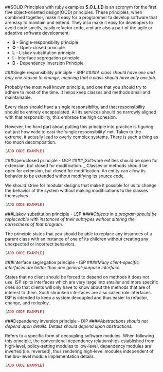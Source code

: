 ##SOLID Principles with ruby examples
**S.O.L.I.D** is an acronym for the first five object-oriented design(OOD) principles. 
These principles, when combined together, make it easy for a programmer to develop software that are easy to maintain and extend. They also make it easy for developers to avoid code smells, easily refactor code, and are also a part of the agile or adaptive software development.

* **S** - Single-responsiblity principle
* **O** - Open-closed principle
* **L** - Liskov substitution principle
* **I** - Interface segregation principle
* **D** - Dependency Inversion Principle

###Single responsibility principle - SRP
####_A class should have one and only one reason to change, meaning that a class should have only one job._

Probably the most well known principle, and one that you should try to adhere to most of the time. It helps keep classes and methods small and maintainable.

Every class should have a single responsibility, and that responsibility should be entirely encapsulated. All its services should be narrowly aligned with that responsibility, this embrace the high cohesion. 

However, the hard part about putting this principle into practice is figuring out just how wide to cast the ‘single responsibility’ net. Taken to the extreme, it actually lead to overly complex systems. There is such a thing as too much decomposition.

```ruby
[ADD CODE EXAMPLE]
```

###Open/closed principle - OCP
####_Software entities should be open for extension, but closed for modification. _
Classes or methods should be open for extension, but closed for modification. An entity can allow its behavior to be extended without modifying its source code. 

We should strive for modular designs that make it possible for us to change the behavior of the system without making modifications to the classes themselves

```ruby
[ADD CODE EXAMPLE]
```


###Liskov substitution principle - LSP
####_Objects in a program should be replaceable with instances of their subtypes without altering the correctness of that program._

The principle states that you should be able to replace any instances of a parent class with an instance of one of its children without creating any unexpected or incorrect behaviors.

```ruby
[ADD CODE EXAMPLE]
```


###Interface segregation principle - ISP 
####_Many client-specific interfaces are better than one general-purpose interface._

States that no client should be forced to depend on methods it does not use. ISP splits interfaces which are very large into smaller and more specific ones so that clients will only have to know about the methods that are of interest to them. Such shrunken interfaces are also called role interfaces. ISP is intended to keep a system decoupled and thus easier to refactor, change, and redeploy.

```ruby
[ADD CODE EXAMPLE]
```

###Dependency inversion principle - DIP
####_Abstractions should not depend upon details. Details should depend upon abstractions._

Refers to a specific form of decoupling software modules. When following this principle, the conventional dependency relationships established from high-level, policy-setting modules to low-level, dependency modules are inverted (i.e. reversed), thus rendering high-level modules independent of the low-level module implementation details.


```ruby
[ADD CODE EXAMPLE]
```

